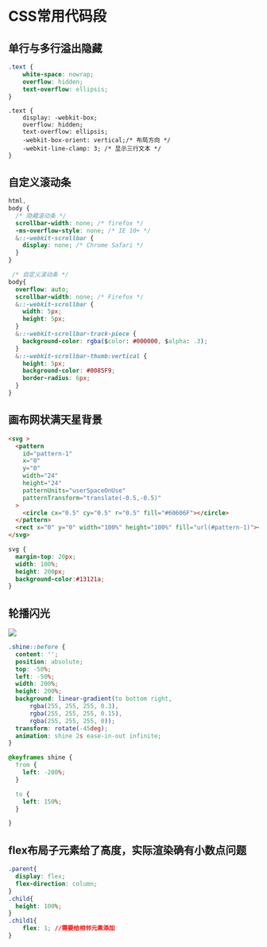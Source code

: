 # CSS常用代码段

## 单行与多行溢出隐藏

```css
.text {
    white-space: nowrap;
    overflow: hidden;
    text-overflow: ellipsis;
}
```

```css{2,5,6}
.text {
    display: -webkit-box;
    overflow: hidden;
    text-overflow: ellipsis;
    -webkit-box-orient: vertical;/* 布局方向 */
    -webkit-line-clamp: 3; /* 显示三行文本 */
}
```

## 自定义滚动条

```css
html,
body {
  /* 隐藏滚动条 */
  scrollbar-width: none; /* firefox */
  -ms-overflow-style: none; /* IE 10+ */
  &::-webkit-scrollbar {
    display: none; /* Chrome Safari */
  }
}

 /* 自定义滚动条 */
body{
  overflow: auto;
  scrollbar-width: none; /* Firefox */
  &::-webkit-scrollbar {
    width: 5px;
    height: 5px;
  }
  &::-webkit-scrollbar-track-piece {
    background-color: rgba($color: #000000, $alpha: .3);
  }
  &::-webkit-scrollbar-thumb:vertical {
    height: 5px;
    background-color: #0085F9;
    border-radius: 6px;
  }
}
```

## 画布网状满天星背景

```html
<svg >
  <pattern
    id="pattern-1"
    x="0"
    y="0"
    width="24"
    height="24"
    patternUnits="userSpaceOnUse"
    patternTransform="translate(-0.5,-0.5)"
  >
    <circle cx="0.5" cy="0.5" r="0.5" fill="#60606F"></circle>
  </pattern>
  <rect x="0" y="0" width="100%" height="100%" fill="url(#pattern-1)"></rect>
</svg>
```

```css
svg {
  margin-top: 20px;
  width: 100%;
  height: 200px;
  background-color:#13121a;
}
```

<!-- ![2023-03-09-15-45-20](https://zerdocs.oss-cn-shanghai.aliyuncs.com/interview/2023-03-09-15-45-20.png) -->

<script setup>
import GridStar from './demo/GridStar.vue'
</script>

<DemoWrap pkg="FrontEnd/CSS/demo"   path='GridStar.vue'>
    <GridStar/>
</DemoWrap>


## 轮播闪光
![](https://zerdocs.oss-cn-shanghai.aliyuncs.com/interview/202306052345184.gif)
```css
.shine::before {
  content: '';
  position: absolute;
  top: -50%;
  left: -50%;
  width: 200%;
  height: 200%;
  background: linear-gradient(to bottom right,
      rgba(255, 255, 255, 0.3),
      rgba(255, 255, 255, 0.15),
      rgba(255, 255, 255, 0));
  transform: rotate(-45deg);
  animation: shine 2s ease-in-out infinite;
}

@keyframes shine {
  from {
    left: -200%;
  }

  to {
    left: 150%;
  }

}
```

## flex布局子元素给了高度，实际渲染确有小数点问题
```css
.parent{
  display: flex;
  flex-direction: column;
}
.child{
  height: 100%;
}
.child1{
    flex: 1; //需要给相邻元素添加
}
```
```
